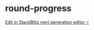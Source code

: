 # round-progress

[Edit in StackBlitz next generation editor ⚡️](https://stackblitz.com/~/github.com/Gerphelius/round-progress)